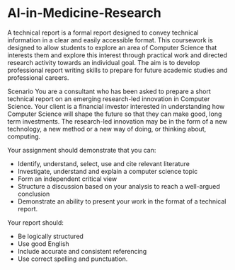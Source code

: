 # AI-in-Medicine-Research

A technical report is a formal report designed to convey technical information in a clear and
easily accessible format. This coursework is designed to allow students to explore an area of
Computer Science that interests them and explore this interest through practical work and
directed research activity towards an individual goal. The aim is to develop professional
report writing skills to prepare for future academic studies and professional careers. 

Scenario
You are a consultant who has been asked to prepare a short technical report on an emerging
research-led innovation in Computer Science. Your client is a financial investor interested in
understanding how Computer Science will shape the future so that they can make good, long
term investments. The research-led innovation may be in the form of a new technology, a
new method or a new way of doing, or thinking about, computing. 

Your assignment should demonstrate that you can:
- Identify, understand, select, use and cite relevant literature
- Investigate, understand and explain a computer science topic
- Form an independent critical view
- Structure a discussion based on your analysis to reach a well-argued conclusion
- Demonstrate an ability to present your work in the format of a technical report.

Your report should:
- Be logically structured
- Use good English
- Include accurate and consistent referencing
- Use correct spelling and punctuation.
